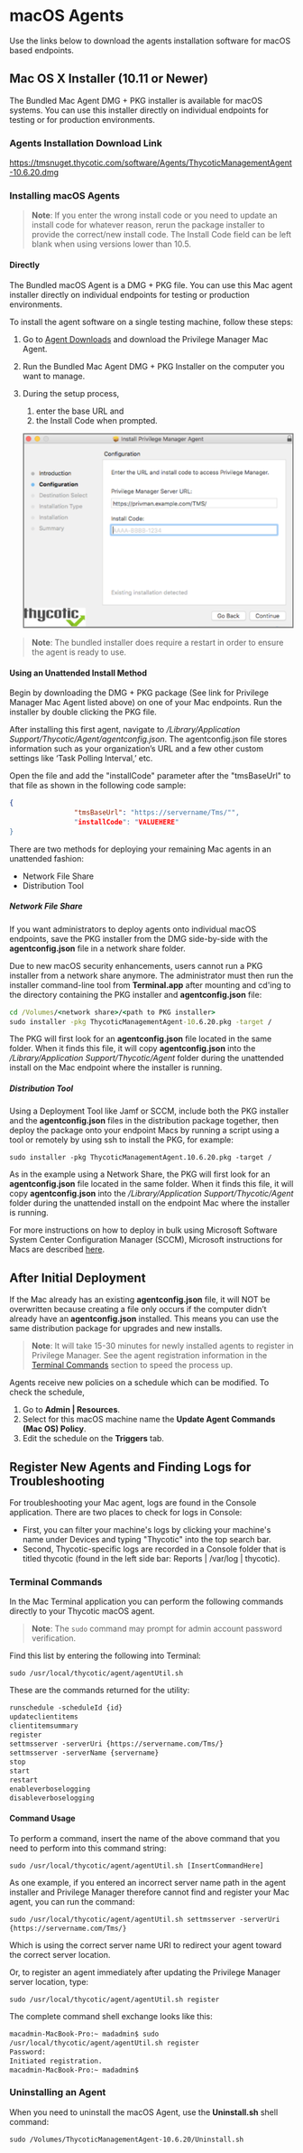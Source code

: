 [title]: # (macOS Agents)
[tags]: # (endpoint,installation,registration)
[priority]: # (603)
# macOS Agents

Use the links below to download the agents installation software for macOS based endpoints.

## Mac OS X Installer (10.11 or Newer)

The Bundled Mac Agent DMG + PKG installer is available for macOS systems. You can use this installer directly on individual endpoints for testing or for production environments.

### Agents Installation Download Link

https://tmsnuget.thycotic.com/software/Agents/ThycoticManagementAgent-10.6.20.dmg

### Installing macOS Agents

>**Note**:
>If you enter the wrong install code or you need to update an install code for whatever reason, rerun the package installer to provide the correct/new install code.
>The Install Code field can be left blank when using versions lower than 10.5.

#### Directly

The Bundled macOS Agent is a DMG + PKG file. You can use this Mac agent installer directly on individual endpoints for testing or production environments.

To install the agent software on a single testing machine, follow these steps:

1. Go to [Agent Downloads](https://tmsnuget.thycotic.com/software/Agents/ThycoticManagementAgent-10.6.20.dmg) and download the Privilege Manager Mac Agent.
1. Run the Bundled Mac Agent DMG + PKG Installer on the computer you want to manage.
1. During the setup process,
   1. enter the base URL and
   1. the Install Code when prompted.​

   ![Mac Agent Install Code field](images/mac/install_code.png)

>**Note**: The bundled installer does require a restart in order to ensure the agent is ready to use.

#### Using an Unattended Install Method

Begin by downloading the DMG + PKG package (See link for Privilege Manager Mac Agent listed above) on one of your Mac endpoints. Run the installer by double clicking the PKG file.  

After installing this first agent, navigate to _/Library/Application Support/Thycotic/Agent/agentconfig.json_. The agentconfig.json file stores information such as your organization’s URL and a few other custom settings like ‘Task Polling Interval,’ etc.

Open the file and add the "installCode" parameter after the "tmsBaseUrl" to that file as shown in the following code sample:

```json
{
                "tmsBaseUrl": "https://servername/Tms/"",
                "installCode": "VALUEHERE"
}
```

There are two methods for deploying your remaining Mac agents in an unattended fashion:

* Network File Share
* Distribution Tool  

##### Network File Share

If you want administrators to deploy agents onto individual macOS endpoints, save the PKG installer from the DMG side-by-side with the __agentconfig.json__ file in a network share folder.

Due to new macOS security enhancements, users cannot run a PKG installer from a network share anymore. The administrator must then run the installer command-line tool from __Terminal.app__ after mounting and cd'ing to the directory containing the PKG installer and __agentconfig.json__ file:

```cmd
cd /Volumes/<network share>/<path to PKG installer>
sudo installer -pkg ThycoticManagementAgent-10.6.20.pkg -target /
```

The PKG will first look for an __agentconfig.json__ file located in the same folder. When it finds this file, it will copy __agentconfig.json__ into the _/Library/Application Support/Thycotic/Agent_ folder during the unattended install on the Mac endpoint where the installer is running.

##### Distribution Tool

Using a Deployment Tool like Jamf or SCCM, include both the PKG installer and the __agentconfig.json__ files in the distribution package together, then deploy the package onto your endpoint Macs by running a script using a tool or remotely by using ssh to install the PKG, for example:

```shell
sudo installer -pkg ThycoticManagementAgent.10.6.20.pkg -target /
```  

As in the example using a Network Share, the PKG will first look for an __agentconfig.json__ file located in the same folder. When it finds this file, it will copy __agentconfig.json__ into the _/Library/Application Support/Thycotic/Agent_ folder during the unattended install on the endpoint Mac where the installer is running.

For more instructions on how to deploy in bulk using Microsoft Software System Center Configuration Manager (SCCM), Microsoft instructions for Macs are described [here](https://technet.microsoft.com/en-us/library/jj687950.aspx).

## After Initial Deployment

If the Mac already has an existing __agentconfig.json__ file, it will NOT be overwritten because creating a file only occurs if the computer didn’t already have an __agentconfig.json__ installed. This means you can use the same distribution package for upgrades and new installs.

>**Note**:
>It will take 15-30 minutes for newly installed agents to register in Privilege Manager. See the agent registration information in the [Terminal Commands](https://dev.homer.thycotic.net/privman/0.1.0-dev/install/agents/agent-inst-mac.md#terminal_commands) section to speed the process up.

Agents receive new policies on a schedule which can be modified. To check the schedule, 

1. Go to __Admin | Resources__.
1. Select for this macOS machine name the __Update Agent Commands (Mac OS) Policy__.
1. Edit the schedule on the __Triggers__ tab.

## Register New Agents and Finding Logs for Troubleshooting

For troubleshooting your Mac agent, logs are found in the Console application. There are two places to check for logs in Console:

* First, you can filter your machine's logs by clicking your machine's name under Devices and typing "Thycotic" into the top search bar.
* Second, Thycotic-specific logs are recorded in a Console folder that is titled thycotic (found in the left side bar: Reports | /var/log | thycotic).

### Terminal Commands

In the Mac Terminal application you can perform the following commands directly to your Thycotic macOS agent.

>**Note**: The `sudo` command may prompt for admin account password verification.

Find this list by entering the following into Terminal:

```shell
sudo /usr/local/thycotic/agent/agentUtil.sh
```

These are the commands returned for the utility:

```shell
runschedule -scheduleId {id}
updateclientitems
clientitemsummary
register
settmsserver -serverUri {https://servername.com/Tms/}
settmsserver -serverName {servername}
stop
start
restart
enableverboselogging
disableverboselogging
```

#### Command Usage

To perform a command, insert the name of the above command that you need to perform into this command string:  

```shell
sudo /usr/local/thycotic/agent/agentUtil.sh [InsertCommandHere]
```

As one example, if you entered an incorrect server name path in the agent installer and Privilege Manager therefore cannot find and register your Mac agent, you can run the command:
  
```shell
sudo /usr/local/thycotic/agent/agentUtil.sh settmsserver -serverUri {https://servername.com/Tms/}
```

Which is using the correct server name URI to redirect your agent toward the correct server location.

Or, to register an agent immediately after updating the Privilege Manager server location, type:

```shell
sudo /usr/local/thycotic/agent/agentUtil.sh register
```

The complete command shell exchange looks like this:

```shell
macadmin-MacBook-Pro:~ madadmin$ sudo /usr/local/thycotic/agent/agentUtil.sh register
Password:
Initiated registration.
macadmin-MacBook-Pro:~ madadmin$
```

### Uninstalling an Agent

When you need to uninstall the macOS Agent, use the __Uninstall.sh__ shell command:

```shell
sudo /Volumes/ThycoticManagementAgent-10.6.20/Uninstall.sh
```
